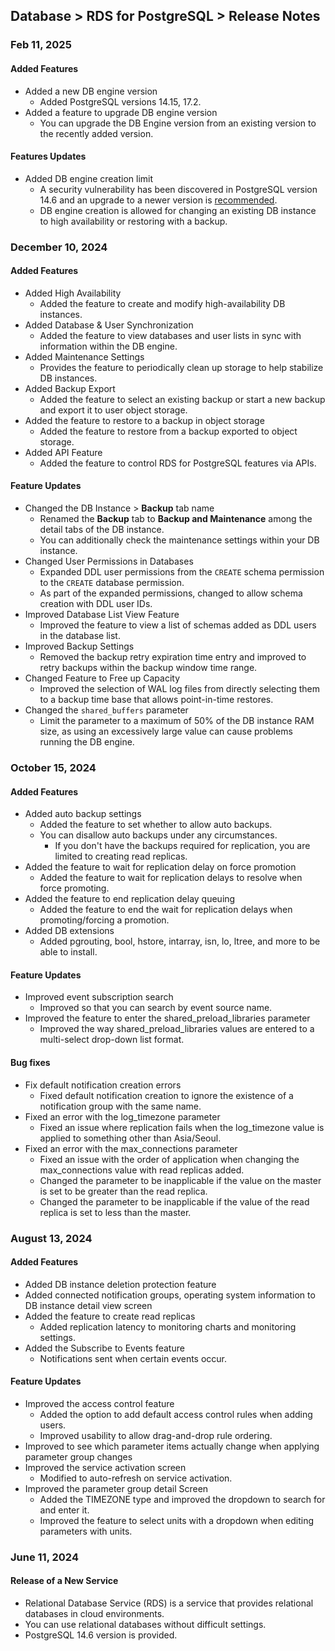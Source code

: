 ## Database > RDS for PostgreSQL > Release Notes

### Feb 11, 2025

#### Added Features

- Added a new DB engine version
  - Added PostgreSQL versions 14.15, 17.2.
- Added a feature to upgrade DB engine version
  - You can upgrade the DB Engine version from an existing version to the recently added version.

#### Features Updates

- Added DB engine creation limit
  - A security vulnerability has been discovered in PostgreSQL version 14.6 and an upgrade to a newer version is [recommended](https://www.postgresql.org/about/news/postgresql-171-165-159-1414-1317-and-1221-released-2955/).
  - DB engine creation is allowed for changing an existing DB instance to high availability or restoring with a backup.
  
### December 10, 2024

#### Added Features

- Added High Availability
  - Added the feature to create and modify high-availability DB instances. 
- Added Database & User Synchronization
  - Added the feature to view databases and user lists in sync with information within the DB engine.
- Added Maintenance Settings
  - Provides the feature to periodically clean up storage to help stabilize DB instances.
- Added Backup Export
  - Added the feature to select an existing backup or start a new backup and export it to user object storage.
- Added the feature to restore to a backup in object storage
  - Added the feature to restore from a backup exported to object storage.
- Added API Feature
  - Added the feature to control RDS for PostgreSQL features via APIs.

#### Feature Updates

- Changed the DB Instance > **Backup** tab name
  - Renamed the **Backup** tab to **Backup and Maintenance** among the detail tabs of the DB instance.
  - You can additionally check the maintenance settings within your DB instance.
- Changed User Permissions in Databases
  - Expanded DDL user permissions from the `CREATE` schema permission to the `CREATE` database permission.
  - As part of the expanded permissions, changed to allow schema creation with DDL user IDs.
- Improved Database List View Feature
  - Improved the feature to view a list of schemas added as DDL users in the database list.
- Improved Backup Settings
  - Removed the backup retry expiration time entry and improved to retry backups within the backup window time range.
- Changed Feature to Free up Capacity
  - Improved the selection of WAL log files from directly selecting them to a backup time base that allows point-in-time restores.
- Changed the `shared_buffers` parameter
  - Limit the parameter to a maximum of 50% of the DB instance RAM size, as using an excessively large value can cause problems running the DB engine.

### October 15, 2024

#### Added Features

- Added auto backup settings
  - Added the feature to set whether to allow auto backups.
  - You can disallow auto backups under any circumstances.
    - If you don't have the backups required for replication, you are limited to creating read replicas.
- Added the feature to wait for replication delay on force promotion
  - Added the feature to wait for replication delays to resolve when force promoting.
- Added the feature to end replication delay queuing
  - Added the feature to end the wait for replication delays when promoting/forcing a promotion.
- Added DB extensions
  - Added pgrouting, bool, hstore, intarray, isn, lo, ltree, and more to be able to install.

#### Feature Updates

- Improved event subscription search
  - Improved so that you can search by event source name.
- Improved the feature to enter the shared_preload_libraries parameter
  - Improved the way shared_preload_libraries values are entered to a multi-select drop-down list format.

#### Bug fixes

- Fix default notification creation errors
  - Fixed default notification creation to ignore the existence of a notification group with the same name.
- Fixed an error with the log_timezone parameter
  - Fixed an issue where replication fails when the log_timezone value is applied to something other than Asia/Seoul.
- Fixed an error with the max_connections parameter
  - Fixed an issue with the order of application when changing the max_connections value with read replicas added.
  - Changed the parameter to be inapplicable if the value on the master is set to be greater than the read replica.
  - Changed the parameter to be inapplicable if the value of the read replica is set to less than the master.

### August 13, 2024

#### Added Features

- Added DB instance deletion protection feature
- Added connected notification groups, operating system information to DB instance detail view screen
- Added the feature to create read replicas
  - Added replication latency to monitoring charts and monitoring settings.
- Added the Subscribe to Events feature
  - Notifications sent when certain events occur.

#### Feature Updates

- Improved the access control feature
  - Added the option to add default access control rules when adding users.
  - Improved usability to allow drag-and-drop rule ordering.
- Improved to see which parameter items actually change when applying parameter group changes
- Improved the service activation screen
  - Modified to auto-refresh on service activation.
- Improved the parameter group detail Screen
  - Added the TIMEZONE type and improved the dropdown to search for and enter it.
  - Improved the feature to select units with a dropdown when editing parameters with units.


### June 11, 2024

#### Release of a New Service

- Relational Database Service (RDS) is a service that provides relational databases in cloud environments.
- You can use relational databases without difficult settings.
- PostgreSQL 14.6 version is provided.
